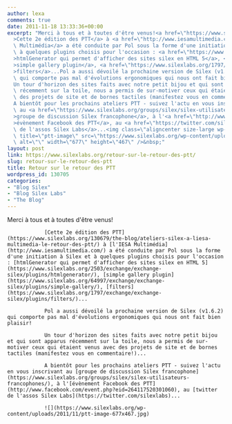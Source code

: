 ```yaml
---
author: lexa
comments: true
date: 2011-11-18 13:33:36+00:00
excerpt: "Merci à tous et à toutes d'être venus!<a href=\"https://www.silexlabs.org/130679/the-blog/ateliers-silex-a-liesa-multimedia-le-retour-des-ptt/\"\
  >Cette 2e édition des PTT</a> à <a href=\"http://www.iesamultimedia.com/\">l'IESA\
  \ Multimédia</a> a été conduite par Pol sous la forme d'une initiation à Silex et\
  \ à quelques plugins choisis pour l'occasion : <a href=\"https://www.silexlabs.org/2503/exchange/exchange-silex/plugins/htmlgenerator/\"\
  >htmlGenerator qui permet d'afficher des sites silex en HTML 5</a>, <a href=\"https://www.silexlabs.org/64997/exchange/exchange-silex/plugins/simple-gallery/\"\
  >simple gallery plugin</a>, <a href=\"https://www.silexlabs.org/1797/exchange/exchange-silex/plugins/filters/\"\
  >filters</a>...Pol a aussi dévoilé la prochaine version de Silex (v1.6.2)\
  \ qui comporte pas mal d'évolutions ergonomiques qui nous ont fait bien plaisir!\
  Un tour d'horizon des sites faits avec notre petit bijou et qui sont apparus\
  \ récemment sur la toile, nous a permis de sur-motiver ceux qui étaient venus avec\
  \ des projets de site et de bornes tactiles (manifestez vous en commentaire!)...\
  A bientôt pour les prochains ateliers PTT - suivez l'actu en vous inscrivant\
  \ au <a href=\"https://www.silexlabs.org/groups/silex/silex-utilisateurs-francophones/\"\
  >groupe de discussion Silex francophone</a>, à l'<a href=\"http://www.facebook.com/event.php?eid=264117520301060\"\
  >évènement Facebook des PTT</a>, au <a href=\"https://twitter.com/silexlabs\">twitter\
  \ de l'assos Silex Labs</a>...<img class=\"aligncenter size-large wp-image-130709\"\
  \ title=\"ptt-image\" src=\"https://www.silexlabs.org/wp-content/uploads/2011/11/ptt-image-677x467.jpg\"\
  \ alt=\"\" width=\"677\" height=\"467\" />&nbsp;"
layout: post
link: https://www.silexlabs.org/retour-sur-le-retour-des-ptt/
slug: retour-sur-le-retour-des-ptt
title: Retour sur le retour des PTT
wordpress_id: 130705
categories:
- "Blog Silex"
- "Blog Silex Labs"
- "The Blog"
---
```


Merci à tous et à toutes d'être venus!

				[Cette 2e édition des PTT](https://www.silexlabs.org/130679/the-blog/ateliers-silex-a-liesa-multimedia-le-retour-des-ptt/) à [l'IESA Multimédia](http://www.iesamultimedia.com/) a été conduite par Pol sous la forme d'une initiation à Silex et à quelques plugins choisis pour l'occasion : [htmlGenerator qui permet d'afficher des sites silex en HTML 5](https://www.silexlabs.org/2503/exchange/exchange-silex/plugins/htmlgenerator/), [simple gallery plugin](https://www.silexlabs.org/64997/exchange/exchange-silex/plugins/simple-gallery/), [filters](https://www.silexlabs.org/1797/exchange/exchange-silex/plugins/filters/)...

				Pol a aussi dévoilé la prochaine version de Silex (v1.6.2) qui comporte pas mal d'évolutions ergonomiques qui nous ont fait bien plaisir!

				Un tour d'horizon des sites faits avec notre petit bijou et qui sont apparus récemment sur la toile, nous a permis de sur-motiver ceux qui étaient venus avec des projets de site et de bornes tactiles (manifestez vous en commentaire!)...

				A bientôt pour les prochains ateliers PTT - suivez l'actu en vous inscrivant au [groupe de discussion Silex francophone](https://www.silexlabs.org/groups/silex/silex-utilisateurs-francophones/), à l'[évènement Facebook des PTT](http://www.facebook.com/event.php?eid=264117520301060), au [twitter de l'assos Silex Labs](https://twitter.com/silexlabs)...

				![](https://www.silexlabs.org/wp-content/uploads/2011/11/ptt-image-677x467.jpg)


